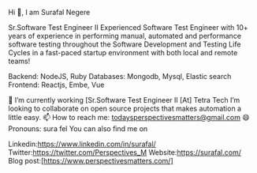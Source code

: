 Hi 👋, I am Surafal Negere

Sr.Software Test Engineer II
Experienced Software Test Engineer with 10+ years of experience in performing manual, automated and performance software testing throughout the Software Development and Testing Life Cycles in a fast-paced startup environment with both local and remote teams!

Backend: NodeJS, Ruby
Databases: Mongodb, Mysql, Elastic search
Frontend: Reactjs, Embe, Vue

🔭 I’m currently working [Sr.Software Test Engineer II [At] Tetra Tech
I’m looking to collaborate on open source projects that makes automation a little easy.
📫 How to reach me: todaysperspectivesmatters@gmail.com
😄 Pronouns: sura fel 
You can also find me on

Linkedin:https://www.linkedin.com/in/surafal/
Twitter:https://twitter.com/Perspectives_M
Website:https://surafal.com/
Blog post:[https://www.perspectivesmatters.com/]
